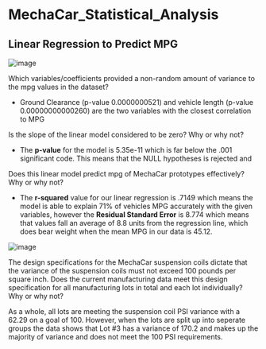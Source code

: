 # MechaCar_Statistical_Analysis

## Linear Regression to Predict MPG
![image](https://user-images.githubusercontent.com/107438816/194428933-bbd3d8d0-ea77-4d4a-9189-c1aacf77d66f.png)

Which variables/coefficients provided a non-random amount of variance to the mpg values in the dataset?
 - Ground Clearance (p-value 0.0000000521) and vehicle length (p-value 0.00000000000260) are the two variables with the closest correlation to MPG

Is the slope of the linear model considered to be zero? Why or why not?
 - The **p-value** for the model is 5.35e-11 which is far below the .001 significant code. This means that the NULL hypotheses is rejected and  

Does this linear model predict mpg of MechaCar prototypes effectively? Why or why not?
 - The **r-squared** value for our linear regression is .7149 which means the model is able to explain 71% of vehicles MPG accurately with the given variables, however the **Residual Standard Error** is 8.774 which means that values fall an average of 8.8 units from the regression line, which does bear weight when the mean MPG in our data is 45.12.



![image](https://user-images.githubusercontent.com/107438816/194435637-47c14849-aecd-487b-a0ac-eda4d3a27364.png)

The design specifications for the MechaCar suspension coils dictate that the variance of the suspension coils must not exceed 100 pounds per square inch. Does the current manufacturing data meet this design specification for all manufacturing lots in total and each lot individually? Why or why not?

As a whole, all lots are meeting the suspension coil PSI variance with a 62.29 on a goal of 100. However, when the lots are split up into seperate groups the data shows that Lot #3 has a variance of 170.2 and makes up the majority of variance and does not meet the 100 PSI requirements.
